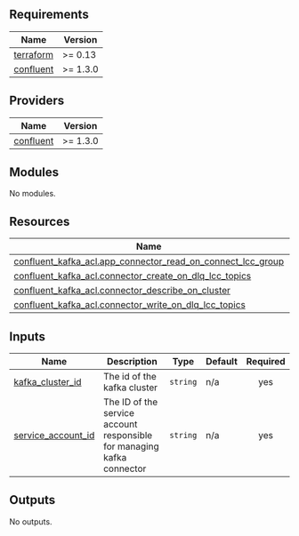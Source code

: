 <!-- BEGIN_TF_DOCS -->
## Requirements

| Name | Version |
|------|---------|
| <a name="requirement_terraform"></a> [terraform](#requirement\_terraform) | >= 0.13 |
| <a name="requirement_confluent"></a> [confluent](#requirement\_confluent) | >= 1.3.0 |

## Providers

| Name | Version |
|------|---------|
| <a name="provider_confluent"></a> [confluent](#provider\_confluent) | >= 1.3.0 |

## Modules

No modules.

## Resources

| Name | Type |
|------|------|
| [confluent_kafka_acl.app_connector_read_on_connect_lcc_group](https://registry.terraform.io/providers/confluentinc/confluent/latest/docs/resources/kafka_acl) | resource |
| [confluent_kafka_acl.connector_create_on_dlq_lcc_topics](https://registry.terraform.io/providers/confluentinc/confluent/latest/docs/resources/kafka_acl) | resource |
| [confluent_kafka_acl.connector_describe_on_cluster](https://registry.terraform.io/providers/confluentinc/confluent/latest/docs/resources/kafka_acl) | resource |
| [confluent_kafka_acl.connector_write_on_dlq_lcc_topics](https://registry.terraform.io/providers/confluentinc/confluent/latest/docs/resources/kafka_acl) | resource |

## Inputs

| Name | Description | Type | Default | Required |
|------|-------------|------|---------|:--------:|
| <a name="input_kafka_cluster_id"></a> [kafka\_cluster\_id](#input\_kafka\_cluster\_id) | The id of the kafka cluster | `string` | n/a | yes |
| <a name="input_service_account_id"></a> [service\_account\_id](#input\_service\_account\_id) | The ID of the service account responsible for managing kafka connector | `string` | n/a | yes |

## Outputs

No outputs.
<!-- END_TF_DOCS -->
